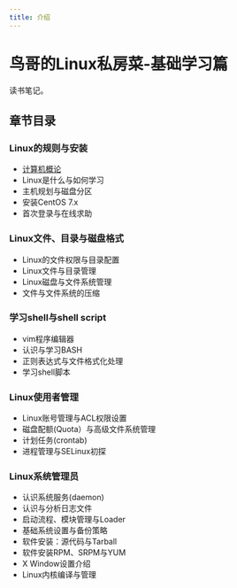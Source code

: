 ```yaml
---
title: 介绍
---
```


# 鸟哥的Linux私房菜-基础学习篇
读书笔记。

## 章节目录

### Linux的规则与安装

* [计算机概论](./计算机概论.md)
* Linux是什么与如何学习
* 主机规划与磁盘分区
* 安装CentOS 7.x
* 首次登录与在线求助

### Linux文件、目录与磁盘格式

* Linux的文件权限与目录配置
* Linux文件与目录管理
* Linux磁盘与文件系统管理
* 文件与文件系统的压缩

### 学习shell与shell script

* vim程序编辑器
* 认识与学习BASH
* 正则表达式与文件格式化处理
* 学习shell脚本

### Linux使用者管理

* Linux账号管理与ACL权限设置
* 磁盘配额(Quota）与高级文件系统管理
* 计划任务(crontab)
* 进程管理与SELinux初探

### Linux系统管理员

* 认识系统服务(daemon)
* 认识与分析日志文件
* 启动流程、模块管理与Loader
* 基础系统设置与备份策略
* 软件安装：源代码与Tarball
* 软件安装RPM、SRPM与YUM
* X Window设置介绍
* Linux内核编译与管理